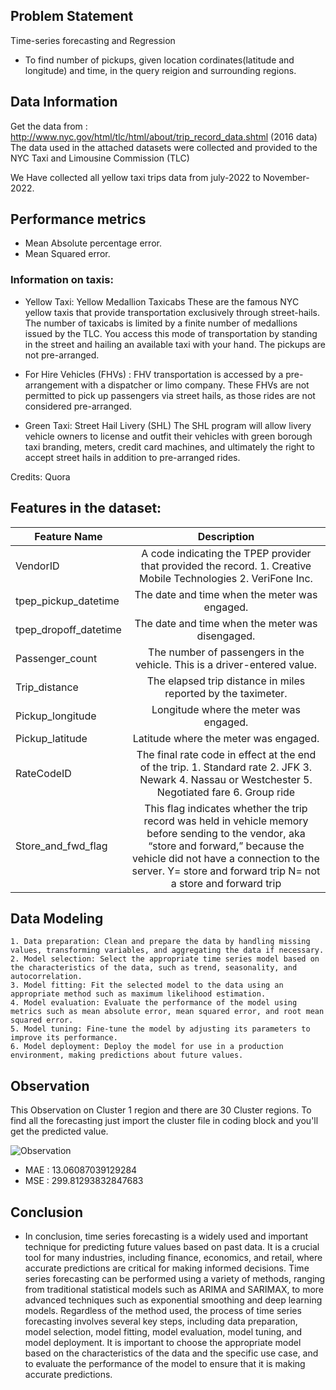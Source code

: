 
## Problem Statement

Time-series forecasting and Regression


- To find number of pickups, given location cordinates(latitude and longitude) and time, in the query reigion and surrounding regions.


## Data Information

Get the data from : http://www.nyc.gov/html/tlc/html/about/trip_record_data.shtml (2016 data) The data used in the attached datasets were collected and provided to the NYC Taxi and Limousine Commission (TLC)

We Have collected all yellow taxi trips data from july-2022 to November-2022.


## Performance metrics

 -  Mean Absolute percentage error.
 -  Mean Squared error.


### Information on taxis:


- Yellow Taxi: Yellow Medallion Taxicabs 
These are the famous NYC yellow taxis that provide transportation exclusively through street-hails. The number of taxicabs is limited by a finite number of medallions issued by the TLC. You access this mode of transportation by standing in the street and hailing an available taxi with your hand. The pickups are not pre-arranged.

- For Hire Vehicles (FHVs) :
FHV transportation is accessed by a pre-arrangement with a dispatcher or limo company. These FHVs are not permitted to pick up passengers via street hails, as those rides are not considered pre-arranged.

- Green Taxi: Street Hail Livery (SHL) 
The SHL program will allow livery vehicle owners to license and outfit their vehicles with green borough taxi branding, meters, credit card machines, and ultimately the right to accept street hails in addition to pre-arranged rides.

Credits: Quora




## Features in the dataset:


| Feature Name        | Description  | 
| ------------- |:-------------:| 
| VendorID      | A code indicating the TPEP provider that provided the record. 1. Creative Mobile Technologies 2. VeriFone Inc. | 
| tpep_pickup_datetime      | The date and time when the meter was engaged.      | 
| tpep_dropoff_datetime | The date and time when the meter was disengaged.     | 
| Passenger_count | The number of passengers in the vehicle. This is a driver-entered value.      |
| Trip_distance | The elapsed trip distance in miles reported by the taximeter.     |
| Pickup_longitude | Longitude where the meter was engaged.     |
| Pickup_latitude | Latitude where the meter was engaged.     |
| RateCodeID | The final rate code in effect at the end of the trip. 1. Standard rate 2. JFK 3. Newark 4. Nassau or Westchester 5. Negotiated fare 6. Group ride|
| Store_and_fwd_flag | This flag indicates whether the trip record was held in vehicle memory before sending to the vendor, aka “store and forward,” because the vehicle did not have a connection to the server. Y= store and forward trip N= not a store and forward trip      |



## Data Modeling
```
1. Data preparation: Clean and prepare the data by handling missing values, transforming variables, and aggregating the data if necessary.
2. Model selection: Select the appropriate time series model based on the characteristics of the data, such as trend, seasonality, and autocorrelation.
3. Model fitting: Fit the selected model to the data using an appropriate method such as maximum likelihood estimation.
4. Model evaluation: Evaluate the performance of the model using metrics such as mean absolute error, mean squared error, and root mean squared error.
5. Model tuning: Fine-tune the model by adjusting its parameters to improve its performance.
6. Model deployment: Deploy the model for use in a production environment, making predictions about future values.

```


## Observation
This Observation on Cluster 1 region and there are 30 Cluster regions. To find all the forecasting just import the cluster file in coding block and you'll get the 
predicted value.

![Observation](https://i.ibb.co/Gxrtw82/time-series.png)

- MAE : 13.06087039129284
- MSE : 299.81293832847683



## Conclusion

- In conclusion, time series forecasting is a widely used and important technique for predicting future values based on past data. It is a crucial tool for many industries, including finance, economics, and retail, where accurate predictions are critical for making informed decisions. Time series forecasting can be performed using a variety of methods, ranging from traditional statistical models such as ARIMA and SARIMAX, to more advanced techniques such as exponential smoothing and deep learning models.
Regardless of the method used, the process of time series forecasting involves several key steps, including data preparation, model selection, model fitting, model evaluation, model tuning, and model deployment. It is important to choose the appropriate model based on the characteristics of the data and the specific use case, and to evaluate the performance of the model to ensure that it is making accurate predictions.


